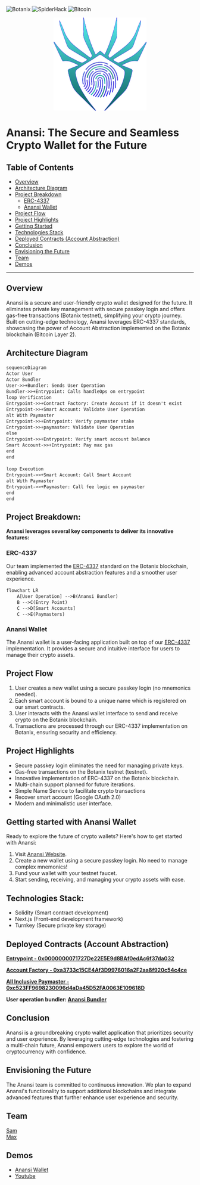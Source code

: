 ![Botanix](https://img.shields.io/badge/Botanix-black)
![SpiderHack](https://img.shields.io/badge/SpiderHack-yellow)
![Bitcoin](https://img.shields.io/badge/Bitcoin-orange)

<p align="center"><img src="https://github.com/AnansiCo/.github/blob/main/profile/logo.png?raw=true" width="250" height="250"></p>


# Anansi: The Secure and Seamless Crypto Wallet for the Future


## Table of Contents
- [Overview](#Overview)
- [Architecture Diagram](#Architecture-Diagram)
- [Project Breakdown](#Project-Breakdown)
  - [ERC-4337](#ERC-4337)
  - [Anansi Wallet](#Anansi-Wallet)
- [Project Flow](#Project-Flow)
- [Project Highlights](#Project-Highlights)
- [Getting Started](#Getting-started-with-Anansi-Wallet)
- [Technologies Stack](#Technologies-Stack)
- [Deployed Contracts (Account Abstraction)](#Deployed-Contracts-Account-Abstraction)
- [Conclusion](#Conclusion)
- [Envisioning the Future](#Envisioning-the-Future)
- [Team](#Team)
- [Demos](#Demos)
***

## Overview

Anansi is a secure and user-friendly crypto wallet designed for the future. It eliminates private key management with secure passkey login and offers gas-free transactions (Botanix testnet), simplifying your crypto journey. Built on cutting-edge technology, Anansi leverages ERC-4337 standards, showcasing the power of Account Abstraction implemented on the Botanix blockchain (Bitcoin Layer 2).

## Architecture Diagram

```mermaid
sequenceDiagram
Actor User
Actor Bundler
User->>+Bundler: Sends User Operation
Bundler->>+Entrypoint: Calls handleOps on entrypoint
loop Verification
Entrypoint->>+Contract Factory: Create Account if it doesn't exist
Entrypoint->>+Smart Account: Validate User Operation
alt With Paymaster
Entrypoint->>+Entrypoint: Verify paymaster stake
Entrypoint->>+paymaster: Validate User Operation
else
Entrypoint->>+Entrypoint: Verify smart account balance
Smart Account->>+Entrypoint: Pay max gas
end
end

loop Execution
Entrypoint->>+Smart Account: Call Smart Account
alt With Paymaster
Entrypoint->>+Paymaster: Call fee logic on paymaster
end
end
```

## Project Breakdown:

**Anansi leverages several key components to deliver its innovative features:**

  ### ERC-4337

Our team implemented the [ERC-4337](https://eips.ethereum.org/EIPS/eip-4337) standard on the Botanix blockchain, enabling advanced account abstraction features and a smoother user experience.

```mermaid
flowchart LR
    A[User Operation] -->B(Anansi Bundler)
    B -->C(Entry Point)
    C -->D[Smart Accounts]
    C -->E(Paymasters)
```

### Anansi Wallet

The Anansi wallet is a user-facing application built on top of our [ERC-4337](https://eips.ethereum.org/EIPS/eip-4337) implementation. It provides a secure and intuitive interface for users to manage their crypto assets.

## Project Flow

1. User creates a new wallet using a secure passkey login (no mnemonics needed).
2. Each smart account is bound to a unique name which is registered on our smart contracts.
3. User interacts with the Anansi wallet interface to send and receive crypto on the Botanix blockchain.
4. Transactions are processed through our ERC-4337 implementation on Botanix, ensuring security and efficiency.

## Project Highlights

* Secure passkey login eliminates the need for managing private keys.
* Gas-free transactions on the Botanix testnet (testnet).
* Innovative implementation of ERC-4337 on the Botanix blockchain.
* Multi-chain support planned for future iterations.
* Simple Name Service to facilitate crypto transactions
* Recover smart account (Google OAuth 2.0)
* Modern and minimalistic user interface.

## Getting started with Anansi Wallet
Ready to explore the future of crypto wallets? Here's how to get started with Anansi:

1. Visit [Anansi Website](https://aanansi.xyz/).
2. Create a new wallet using a secure passkey login. No need to manage complex mnemonics!
3. Fund your wallet with your testnet faucet.
4. Start sending, receiving, and managing your crypto assets with ease.

## Technologies Stack:

* Solidity (Smart contract development)
* Next.js (Front-end development framework)
* Turnkey (Secure private key storage)

## Deployed Contracts (Account Abstraction)

**[Entrypoint - 0x0000000071727De22E5E9d8BAf0edAc6f37da032](https://blockscout.botanixlabs.dev/address/0x0000000071727De22E5E9d8BAf0edAc6f37da032)**   

**[Account Factory - 0xa3733c15CE4Af3D9976016a2F2aa8f920c54c4ce](https://blockscout.botanixlabs.dev/address/0xa3733c15CE4Af3D9976016a2F2aa8f920c54c4ce)**   

**[All Inclusive Paymaster - 0xc523FF9698230096d4aDa45D52FA0063E109618D](https://blockscout.botanixlabs.dev/address/0xc523FF9698230096d4aDa45D52FA0063E109618D)**   

**User operation bundler: [Anansi Bundler](https://bundler.aanansi.xyz/)**   

## Conclusion

Anansi is a groundbreaking crypto wallet application that prioritizes security and user experience. By leveraging cutting-edge technologies and fostering a multi-chain future, Anansi empowers users to explore the world of cryptocurrency with confidence.


## Envisioning the Future

The Anansi team is committed to continuous innovation. We plan to expand Anansi's functionality to support additional blockchains and integrate advanced features that further enhance user experience and security.


## Team
[Sam](https://github.com/meisamtaher)   
[Max](https://github.com/0xmaxyz)   

## Demos
- [Anansi Wallet](https://aanansi.xyz/)   
- [Youtube](https://youtu.be/ZrqMBWRpj38)   
